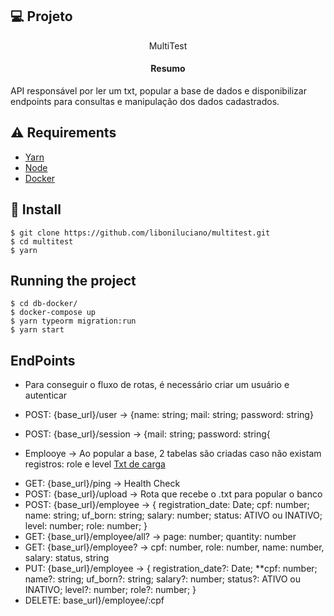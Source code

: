 ## 💻 Projeto

<p align="center">MultiTest</p>
  <h4 align="center">Resumo</h4>
    API responsável por ler um txt, popular a base de dados e disponibilizar endpoints para consultas e manipulação dos dados cadastrados.
  <p>
  </p>

## ⚠️ Requirements

- [Yarn](https://yarnpkg.com/)
- [Node](https://nodejs.org/en/download/releases/)
- [Docker](https://www.docker.com/get-started)

## 📝 Install

    $ git clone https://github.com/liboniluciano/multitest.git
    $ cd multitest
    $ yarn

## Running the project

    $ cd db-docker/
    $ docker-compose up
    $ yarn typeorm migration:run
    $ yarn start
    

## EndPoints

- Para conseguir o fluxo de rotas, é necessário criar um usuário e autenticar

- POST: {base_url}/user -> {name: string; mail: string; password: string}
- POST: {base_url}/session -> {mail: string; password: string{

- Emplooye -> Ao popular a base, 2 tabelas são criadas caso não existam registros: role e level
  [Txt de carga](https://drive.google.com/file/d/1i2KLUdn0izJYrpJ2WrGb3mv5bc9W7jc5/view?usp=sharing)

* GET: {base_url}/ping -> Health Check
* POST: {base_url}/upload -> Rota que recebe o .txt para popular o banco
* POST: {base_url}/employee -> {
  registration_date: Date;
  cpf: number;
  name: string;
  uf_born: string;
  salary: number;
  status: ATIVO ou INATIVO;
  level: number;
  role: number;
  }
* GET: {base_url}/employee/all? -> page: number; quantity: number
* GET: {base_url}/employee? -> cpf: number, role: number, name: number, salary: status, string
* PUT: {base_url}/employee -> {
  registration_date?: Date;
  \*\*cpf: number;
  name?: string;
  uf_born?: string;
  salary?: number;
  status?: ATIVO ou INATIVO;
  level?: number;
  role?: number;
  }
* DELETE: base_url}/employee/:cpf
